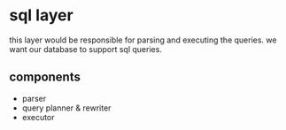 # sql layer

this layer would be responsible for parsing and executing the queries. we want our database to support sql queries.

## components
- parser
- query planner & rewriter
- executor

